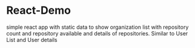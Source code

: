 # React-Demo
simple react app with static data to show organization list with repository count and repository available and details of repositories. Similar to User List and User details
